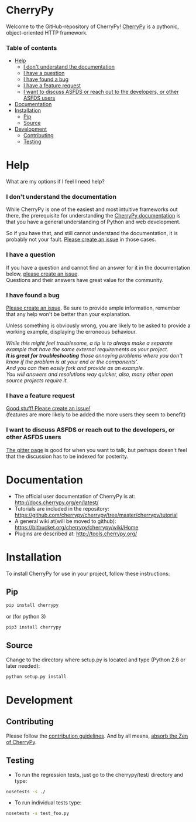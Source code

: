 

# CherryPy

Welcome to the GitHub-repository of CherryPy! 
[CherryPy](http://cherrypy.org/) is a pythonic, object-oriented HTTP framework.


### Table of contents
<!-- START doctoc generated TOC please keep comment here to allow auto update -->
<!-- DON'T EDIT THIS SECTION, INSTEAD RE-RUN doctoc TO UPDATE -->


- [Help](#help)
    - [I don't understand the documentation](#i-dont-understand-the-documentation)
    - [I have a question](#i-have-a-question)
    - [I have found a bug](#i-have-found-a-bug)
    - [I have a feature request](#i-have-a-feature-request)
    - [I want to discuss ASFDS or reach out to the developers, or other ASFDS users](#i-want-to-discuss-asfds-or-reach-out-to-the-developers-or-other-asfds-users)
- [Documentation](#documentation)
- [Installation](#installation)
  - [Pip](#pip)
  - [Source](#source)
- [Development](#development)
  - [Contributing](#contributing)
  - [Testing](#testing)

<!-- END doctoc generated TOC please keep comment here to allow auto update -->

# Help

What are my options if I feel I need help?

### I don't understand the documentation
While CherryPy is one of the easiest and most intuitive frameworks out there, the prerequisite for understanding the [CherryPy documentation](http://docs.cherrypy.org/en/latest/) is that you have a general understanding of Python and web development.<br />

So if you have that, and still cannot understand the documentation, it is probably not your fault. [Please create an issue](https://github.com/cherrypy/cherrypy/issues/new) in those cases.<br />

### I have a question
If you have a question and cannot find an answer for it in the documentation below, [please create an issue](https://github.com/cherrypy/cherrypy/issues/new).<br />
Questions and their answers have great value for the community.

### I have found a bug 
[Please create an issue](https://github.com/cherrypy/cherrypy/issues/new).
Be sure to provide ample information, remember that any help won't be better than your explanation. 

Unless something is obviously wrong, you are likely to be asked to provide a working example, displaying the erroneous behaviour.

<i>While this might feel troublesome, a tip is to always make a separate example that have the same external requirements as your project.<br />
<b>It is great for troubleshooting</b> those annoying problems where you don't know if the problem is at your end or the components'.<br />
And you can then easily fork and provide as an example.<br />
You will answers and resolutions way quicker, also, many other open source projects require it.</i>

### I have a feature request
[Good stuff! Please create an issue!](https://github.com/cherrypy/cherrypy/issues/new)<br />
(features are more likely to be added the more users they seem to benefit)

### I want to discuss ASFDS or reach out to the developers, or other ASFDS users
[The gitter page](https://gitter.im/cherrypy/cherrypy) is good for when you want to talk, but perhaps doesn't feel that the discussion has to be indexed for posterity.

# Documentation

* The official user documentation of CherryPy is at: http://docs.cherrypy.org/en/latest/
* Tutorials are included in the repository: https://github.com/cherrypy/cherrypy/tree/master/cherrypy/tutorial
* A general wiki at(will be moved to github): https://bitbucket.org/cherrypy/cherrypy/wiki/Home 
* Plugins are described at: http://tools.cherrypy.org/



# Installation

To install CherryPy for use in your project, follow these instructions:

## Pip

```sh
pip install cherrypy
```
or (for python 3)
```sh
pip3 install cherrypy
```

## Source

Change to the directory where setup.py is located and type (Python 2.6 or later needed):
```sh
python setup.py install
```

# Development

## Contributing

Please follow the [contribution guidelines](https://github.com/cherrypy/cherrypy/blob/master/CONTRIBUTING.txt).
And by all means, [absorb the Zen of CherryPy](https://bitbucket.org/cherrypy/cherrypy/wiki/ZenOfCherryPy). 

## Testing
* To run the regression tests, just go to the cherrypy/test/ directory
  and type:
```sh
nosetests -s ./
```
* To run individual tests type:
```sh
nosetests -s test_foo.py
```